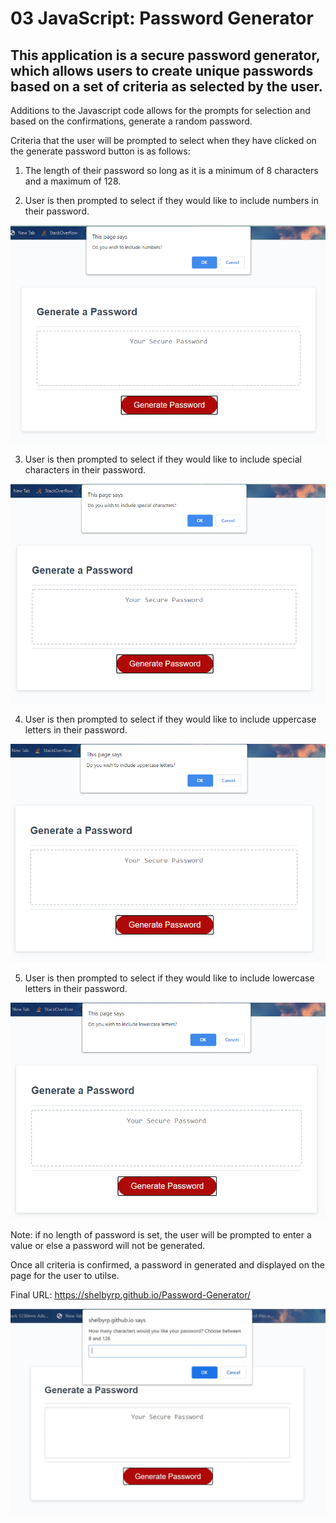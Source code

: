 # 03 JavaScript: Password Generator

## This application is a secure password generator, which allows users to create unique passwords based on a set of criteria as selected by the user.  

Additions to the Javascript code allows for the prompts for selection and based on the confirmations, generate a random password. 

Criteria that the user will be prompted to select when they have clicked on the generate password button is as follows:

1. The length of their password so long as it is a minimum of 8 characters and a maximum of 128.



2. User is then prompted to select if they would like to include numbers in their password.

![The Password Generator application displays a choose to include numbers prompt.](./assets/images/criteria_2.png)

3. User is then prompted to select if they would like to include special characters in their password.

![The Password Generator application displays a choose to include special characters prompt.](./assets/images/criteria_3.png)

4. User is then prompted to select if they would like to include uppercase letters in their password.

![The Password Generator application displays a choose to include uppercase letters prompt.](./assets/images/criteria_4.png)

5. User is then prompted to select if they would like to include lowercase letters in their password.

![The Password Generator application displays a choose to include lowercase letters prompt.](./assets/images/criteria_5.png)

Note: if no length of password is set, the user will be prompted to enter a value or else a password will not be generated.

Once all criteria is confirmed, a password in generated and displayed on the page for the user to utilse.


Final URL: https://shelbyrp.github.io/Password-Generator/

![choose length prompt](./assets/images/screenshot.jpg)
